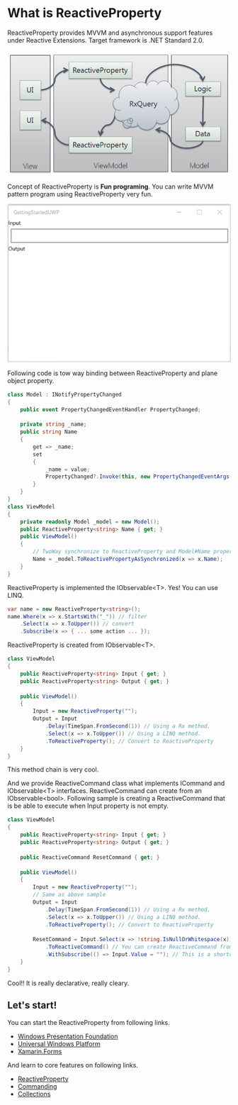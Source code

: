 # What is ReactiveProperty

ReactiveProperty provides MVVM and asynchronous support features under Reactive Extensions. Target framework is .NET Standard 2.0.

![Summary](./images/rpsummary.png)

Concept of ReactiveProperty is <b>Fun programing</b>.
You can write MVVM pattern program using ReactiveProperty very fun.

![UWP](./images/launch-uwp-app.gif)

Following code is tow way binding between ReactiveProperty and plane object property.

```csharp
class Model : INotifyPropertyChanged
{
    public event PropertyChangedEventHandler PropertyChanged;

    private string _name;
    public string Name
    {
        get => _name;
        set
        {
            _name = value;
            PropertyChanged?.Invoke(this, new PropertyChangedEventArgs(nameof(Name)));
        }
    }
}
class ViewModel
{
    private readonly Model _model = new Model();
    public ReactiveProperty<string> Name { get; }
    public ViewModel()
    {
        // TwoWay synchronize to ReactiveProperty and Model#Name property.
        Name = _model.ToReactivePropertyAsSynchronized(x => x.Name);
    }
}
```

ReactiveProperty is implemented the IObservable&lt;T&gt;. Yes! You can use LINQ.

```csharp
var name = new ReactiveProperty<string>();
name.Where(x => x.StartsWith("_")) // filter
    .Select(x => x.ToUpper()) // convert
    .Subscribe(x => { ... some action ... });
```

ReactiveProperty is created from IObservable&lt;T&gt;. 

```csharp
class ViewModel
{
    public ReactiveProperty<string> Input { get; }
    public ReactiveProperty<string> Output { get; }

    public ViewModel()
    {
        Input = new ReactiveProperty("");
        Output = Input
            .Delay(TimeSpan.FromSecond(1)) // Using a Rx method.
            .Select(x => x.ToUpper()) // Using a LINQ method.
            .ToReactiveProperty(); // Convert to ReactiveProperty
    }
}
```

This method chain is very cool.

And we provide ReactiveCommand class what implements ICommand and IObservable&lt;T&gt; interfaces. ReactiveCommand can create from an IObservable&lt;bool&gt;.
Following sample is creating a ReactiveCommand that is be able to execute when Input property is not empty.

```csharp
class ViewModel
{
    public ReactiveProperty<string> Input { get; }
    public ReactiveProperty<string> Output { get; }

    public ReactiveCommand ResetCommand { get; }

    public ViewModel()
    {
        Input = new ReactiveProperty("");
        // Same as above sample
        Output = Input
            .Delay(TimeSpan.FromSecond(1)) // Using a Rx method.
            .Select(x => x.ToUpper()) // Using a LINQ method.
            .ToReactiveProperty(); // Convert to ReactiveProperty
        
        ResetCommand = Input.Select(x => !string.IsNullOrWhitespace(x)) // Convert ReactiveProperty<string> to IObservable<bool>
            .ToReactiveCommand() // You can create ReactiveCommand from IObservable<bool> (When true value was published, then the command would be able to execute.)
            .WithSubscribe(() => Input.Value = ""); // This is a shortcut of ResetCommand.Subscribe(() => ...)
    }
}
```

Cool!! It is really declarative, really cleary.

## Let's start!

You can start the ReactiveProperty from following links.

- [Windows Presentation Foundation](getting-started/wpf.md)
- [Universal Windows Platform](getting-started/uwp.md)
- [Xamarin.Forms](getting-started/xf.md)

And learn to core features on following links.

- [ReactiveProperty](features/ReactiveProperty.md)
- [Commanding](features/Commanding.md)
- [Collections](features/Collections.md)
